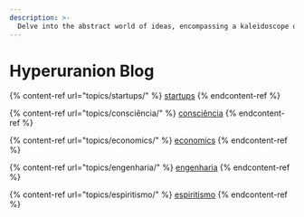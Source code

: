 ```yaml
---
description: >-
  Delve into the abstract world of ideas, encompassing a kaleidoscope of topics.
---
```


# Hyperuranion Blog

{% content-ref url="topics/startups/" %}
[startups](topics/startups/)
{% endcontent-ref %}

{% content-ref url="topics/consciência/" %}
[consciência](topics/consciência/)
{% endcontent-ref %}

{% content-ref url="topics/economics/" %}
[economics](topics/economics/)
{% endcontent-ref %}

{% content-ref url="topics/engenharia/" %}
[engenharia](topics/engenharia/)
{% endcontent-ref %}

{% content-ref url="topics/espiritismo/" %}
[espiritismo](topics/espiritismo/)
{% endcontent-ref %}
